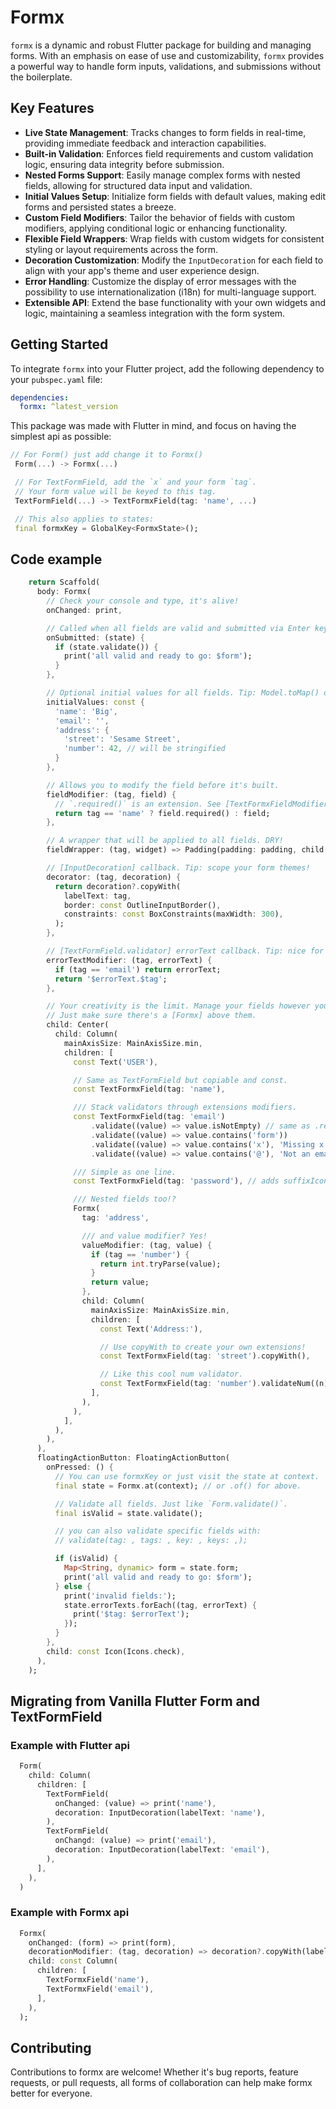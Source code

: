 # Formx

`formx` is a dynamic and robust Flutter package for building and managing forms. With an emphasis on ease of use and customizability, `formx` provides a powerful way to handle form inputs, validations, and submissions without the boilerplate.

## Key Features

- **Live State Management**: Tracks changes to form fields in real-time, providing immediate feedback and interaction capabilities.
- **Built-in Validation**: Enforces field requirements and custom validation logic, ensuring data integrity before submission.
- **Nested Forms Support**: Easily manage complex forms with nested fields, allowing for structured data input and validation.
- **Initial Values Setup**: Initialize form fields with default values, making edit forms and persisted states a breeze.
- **Custom Field Modifiers**: Tailor the behavior of fields with custom modifiers, applying conditional logic or enhancing functionality.
- **Flexible Field Wrappers**: Wrap fields with custom widgets for consistent styling or layout requirements across the form.
- **Decoration Customization**: Modify the `InputDecoration` for each field to align with your app's theme and user experience design.
- **Error Handling**: Customize the display of error messages with the possibility to use internationalization (i18n) for multi-language support.
- **Extensible API**: Extend the base functionality with your own widgets and logic, maintaining a seamless integration with the form system.

## Getting Started

To integrate `formx` into your Flutter project, add the following dependency to your `pubspec.yaml` file:

```yaml
dependencies:
  formx: ^latest_version
```

This package was made with Flutter in mind, and focus on having the simplest api as possible:

```dart
// For Form() just add change it to Formx()
 Form(...) -> Formx(...)

 // For TextFormField, add the `x` and your form `tag`. 
 // Your form value will be keyed to this tag.
 TextFormField(...) -> TextFormxField(tag: 'name', ...)

 // This also applies to states:
 final formxKey = GlobalKey<FormxState>();
```

## Code example

```dart
    return Scaffold(
      body: Formx(
        // Check your console and type, it's alive!
        onChanged: print,

        // Called when all fields are valid and submitted via Enter key or .submit().
        onSubmitted: (state) {
          if (state.validate()) {
            print('all valid and ready to go: $form');
          }
        },

        // Optional initial values for all fields. Tip: Model.toMap() or autofill.
        initialValues: const {
          'name': 'Big',
          'email': '',
          'address': {
            'street': 'Sesame Street',
            'number': 42, // will be stringified
          }
        },

        // Allows you to modify the field before it's built.
        fieldModifier: (tag, field) {
          // `.required()` is an extension. See [TextFormxFieldModifiers]
          return tag == 'name' ? field.required() : field;
        },

        // A wrapper that will be applied to all fields. DRY!
        fieldWrapper: (tag, widget) => Padding(padding: padding, child: widget),

        // [InputDecoration] callback. Tip: scope your form themes!
        decorator: (tag, decoration) {
          return decoration?.copyWith(
            labelText: tag,
            border: const OutlineInputBorder(),
            constraints: const BoxConstraints(maxWidth: 300),
          );
        },

        // [TextFormField.validator] errorText callback. Tip: nice for i18n key.
        errorTextModifier: (tag, errorText) {
          if (tag == 'email') return errorText;
          return '$errorText.$tag';
        },

        // Your creativity is the limit. Manage your fields however you want.
        // Just make sure there's a [Formx] above them.
        child: Center(
          child: Column(
            mainAxisSize: MainAxisSize.min,
            children: [
              const Text('USER'),

              // Same as TextFormField but copiable and const.
              const TextFormxField(tag: 'name'),

              /// Stack validators through extensions modifiers.
              const TextFormxField(tag: 'email')
                  .validate((value) => value.isNotEmpty) // same as .required()
                  .validate((value) => value.contains('form'))
                  .validate((value) => value.contains('x'), 'Missing x')
                  .validate((value) => value.contains('@'), 'Not an email'),

              /// Simple as one line.
              const TextFormxField(tag: 'password'), // adds suffixIcon

              /// Nested fields too!?
              Formx(
                tag: 'address',

                /// and value modifier? Yes!
                valueModifier: (tag, value) {
                  if (tag == 'number') {
                    return int.tryParse(value);
                  }
                  return value;
                },
                child: Column(
                  mainAxisSize: MainAxisSize.min,
                  children: [
                    const Text('Address:'),

                    // Use copyWith to create your own extensions!
                    const TextFormxField(tag: 'street').copyWith(),

                    // Like this cool num validator.
                    const TextFormxField(tag: 'number').validateNum((n) => n < 100),
                  ],
                ),
              ),
            ],
          ),
        ),
      ),
      floatingActionButton: FloatingActionButton(
        onPressed: () {
          // You can use formxKey or just visit the state at context.
          final state = Formx.at(context); // or .of() for above.

          // Validate all fields. Just like `Form.validate()`.
          final isValid = state.validate();

          // you can also validate specific fields with:
          // validate(tag: , tags: , key: , keys: ,);

          if (isValid) {
            Map<String, dynamic> form = state.form;
            print('all valid and ready to go: $form');
          } else {
            print('invalid fields:');
            state.errorTexts.forEach((tag, errorText) {
              print('$tag: $errorText');
            });
          }
        },
        child: const Icon(Icons.check),
      ),
    );
```

## Migrating from Vanilla Flutter Form and TextFormField

### Example with Flutter api

```dart
  Form(
    child: Column(
      children: [
        TextFormField(
          onChanged: (value) => print('name'),
          decoration: InputDecoration(labelText: 'name'),
        ),
        TextFormField(
          onChangd: (value) => print('email'),
          decoration: InputDecoration(labelText: 'email'),
        ),
      ],
    ),
  )
```

### Example with Formx api

```dart
  Formx(
    onChanged: (form) => print(form),
    decorationModifier: (tag, decoration) => decoration?.copyWith(labelText: tag),
    child: const Column(
      children: [
        TextFormxField('name'),
        TextFormxField('email'),
      ],
    ),
  );
```

## Contributing

Contributions to formx are welcome! Whether it's bug reports, feature requests, or pull requests, all forms of collaboration can help make formx better for everyone.
